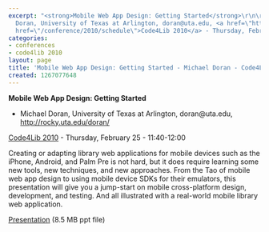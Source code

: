 ```yaml
---
excerpt: "<strong>Mobile Web App Design: Getting Started</strong>\r\n\r\n<ul>\r\n<li>Michael
  Doran, University of Texas at Arlington, doran@uta.edu, <a href=\"http://rocky.uta.edu/doran/\">http://rocky.uta.edu/doran/</a></li>\r\n</ul>\r\n\r\n<a
  href=\"/conference/2010/schedule\">Code4Lib 2010</a> - Thursday, February 25 - 11:40-12:00\r\n\r"
categories:
- conferences
- code4lib 2010
layout: page
title: 'Mobile Web App Design: Getting Started - Michael Doran - Code4Lib 2010'
created: 1267077648
---
```

<strong>Mobile Web App Design: Getting Started</strong>

<ul>
<li>Michael Doran, University of Texas at Arlington, doran@uta.edu, <a href="http://rocky.uta.edu/doran/">http://rocky.uta.edu/doran/</a></li>
</ul>

<a href="/conference/2010/schedule">Code4Lib 2010</a> - Thursday, February 25 - 11:40-12:00

Creating or adapting library web applications for mobile devices such as the iPhone, Android, and Palm Pre is not hard, but it does require learning some new tools, new techniques, and new approaches. From the Tao of mobile web app design to using mobile device SDKs for their emulators, this presentation will give you a jump-start on mobile cross-platform design, development, and testing. And all illustrated with a real-world mobile library web application. 

<a href="http://rocky.uta.edu/doran/presentations/Doran-C4L2010.ppt">Presentation</a> (8.5 MB ppt file)


